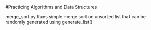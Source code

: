 #Practicing Algorithms and Data Structures


 merge_sort.py
 Runs simple merge sort on unsorted list that can be randomly generated using generate_list()

